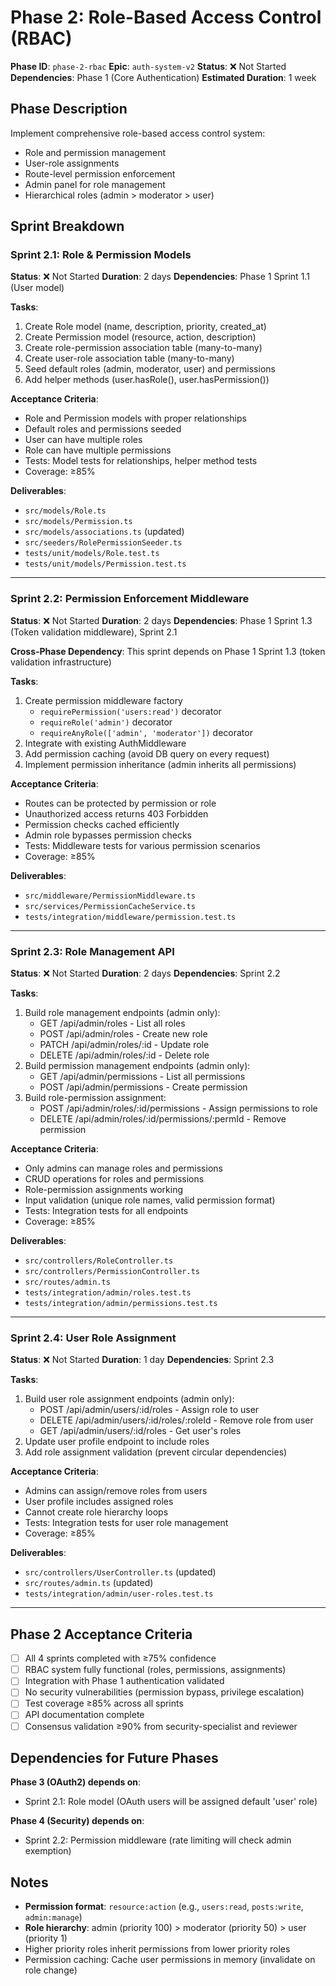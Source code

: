 # Phase 2: Role-Based Access Control (RBAC)

**Phase ID**: `phase-2-rbac`
**Epic**: `auth-system-v2`
**Status**: ❌ Not Started
**Dependencies**: Phase 1 (Core Authentication)
**Estimated Duration**: 1 week

## Phase Description

Implement comprehensive role-based access control system:
- Role and permission management
- User-role assignments
- Route-level permission enforcement
- Admin panel for role management
- Hierarchical roles (admin > moderator > user)

## Sprint Breakdown

### Sprint 2.1: Role & Permission Models
**Status**: ❌ Not Started
**Duration**: 2 days
**Dependencies**: Phase 1 Sprint 1.1 (User model)

**Tasks**:
1. Create Role model (name, description, priority, created_at)
2. Create Permission model (resource, action, description)
3. Create role-permission association table (many-to-many)
4. Create user-role association table (many-to-many)
5. Seed default roles (admin, moderator, user) and permissions
6. Add helper methods (user.hasRole(), user.hasPermission())

**Acceptance Criteria**:
- Role and Permission models with proper relationships
- Default roles and permissions seeded
- User can have multiple roles
- Role can have multiple permissions
- Tests: Model tests for relationships, helper method tests
- Coverage: ≥85%

**Deliverables**:
- `src/models/Role.ts`
- `src/models/Permission.ts`
- `src/models/associations.ts` (updated)
- `src/seeders/RolePermissionSeeder.ts`
- `tests/unit/models/Role.test.ts`
- `tests/unit/models/Permission.test.ts`

---

### Sprint 2.2: Permission Enforcement Middleware
**Status**: ❌ Not Started
**Duration**: 2 days
**Dependencies**: Phase 1 Sprint 1.3 (Token validation middleware), Sprint 2.1

**Cross-Phase Dependency**: This sprint depends on Phase 1 Sprint 1.3 (token validation infrastructure)

**Tasks**:
1. Create permission middleware factory
   - `requirePermission('users:read')` decorator
   - `requireRole('admin')` decorator
   - `requireAnyRole(['admin', 'moderator'])` decorator
2. Integrate with existing AuthMiddleware
3. Add permission caching (avoid DB query on every request)
4. Implement permission inheritance (admin inherits all permissions)

**Acceptance Criteria**:
- Routes can be protected by permission or role
- Unauthorized access returns 403 Forbidden
- Permission checks cached efficiently
- Admin role bypasses permission checks
- Tests: Middleware tests for various permission scenarios
- Coverage: ≥85%

**Deliverables**:
- `src/middleware/PermissionMiddleware.ts`
- `src/services/PermissionCacheService.ts`
- `tests/integration/middleware/permission.test.ts`

---

### Sprint 2.3: Role Management API
**Status**: ❌ Not Started
**Duration**: 2 days
**Dependencies**: Sprint 2.2

**Tasks**:
1. Build role management endpoints (admin only):
   - GET /api/admin/roles - List all roles
   - POST /api/admin/roles - Create new role
   - PATCH /api/admin/roles/:id - Update role
   - DELETE /api/admin/roles/:id - Delete role
2. Build permission management endpoints (admin only):
   - GET /api/admin/permissions - List all permissions
   - POST /api/admin/permissions - Create permission
3. Build role-permission assignment:
   - POST /api/admin/roles/:id/permissions - Assign permissions to role
   - DELETE /api/admin/roles/:id/permissions/:permId - Remove permission

**Acceptance Criteria**:
- Only admins can manage roles and permissions
- CRUD operations for roles and permissions
- Role-permission assignments working
- Input validation (unique role names, valid permission format)
- Tests: Integration tests for all endpoints
- Coverage: ≥85%

**Deliverables**:
- `src/controllers/RoleController.ts`
- `src/controllers/PermissionController.ts`
- `src/routes/admin.ts`
- `tests/integration/admin/roles.test.ts`
- `tests/integration/admin/permissions.test.ts`

---

### Sprint 2.4: User Role Assignment
**Status**: ❌ Not Started
**Duration**: 1 day
**Dependencies**: Sprint 2.3

**Tasks**:
1. Build user role assignment endpoints (admin only):
   - POST /api/admin/users/:id/roles - Assign role to user
   - DELETE /api/admin/users/:id/roles/:roleId - Remove role from user
   - GET /api/admin/users/:id/roles - Get user's roles
2. Update user profile endpoint to include roles
3. Add role assignment validation (prevent circular dependencies)

**Acceptance Criteria**:
- Admins can assign/remove roles from users
- User profile includes assigned roles
- Cannot create role hierarchy loops
- Tests: Integration tests for user role management
- Coverage: ≥85%

**Deliverables**:
- `src/controllers/UserController.ts` (updated)
- `src/routes/admin.ts` (updated)
- `tests/integration/admin/user-roles.test.ts`

---

## Phase 2 Acceptance Criteria

- [ ] All 4 sprints completed with ≥75% confidence
- [ ] RBAC system fully functional (roles, permissions, assignments)
- [ ] Integration with Phase 1 authentication validated
- [ ] No security vulnerabilities (permission bypass, privilege escalation)
- [ ] Test coverage ≥85% across all sprints
- [ ] API documentation complete
- [ ] Consensus validation ≥90% from security-specialist and reviewer

## Dependencies for Future Phases

**Phase 3 (OAuth2) depends on**:
- Sprint 2.1: Role model (OAuth users will be assigned default 'user' role)

**Phase 4 (Security) depends on**:
- Sprint 2.2: Permission middleware (rate limiting will check admin exemption)

## Notes

- **Permission format**: `resource:action` (e.g., `users:read`, `posts:write`, `admin:manage`)
- **Role hierarchy**: admin (priority 100) > moderator (priority 50) > user (priority 1)
- Higher priority roles inherit permissions from lower priority roles
- Permission caching: Cache user permissions in memory (invalidate on role change)

